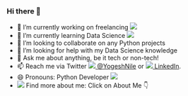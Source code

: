 ### Hi there 👋
- 🔭 I’m currently working on freelancing [<img src="https://img.icons8.com/wired/15/000000/work-from-home.png"/>]()
- 🌱 I’m currently learning Data Science [<img src="https://img.icons8.com/material-outlined/15/000000/data-.png"/>]()
- 👯 I’m looking to collaborate on any Python projects
- 🤔 I’m looking for help with my Data Science knowledge
- 💬 Ask me about anything, be it tech or non-tech!
- 📫 Reach me via Twitter [<img src="https://img.icons8.com/fluent/15/000000/twitter.png"/> @YogeshNile](https://bit.ly/3dbLJLC) or [<img src="https://img.icons8.com/color/15/000000/linkedin.png"/> LinkedIn](https://bit.ly/2Ky3ho6).
- 😄 Pronouns: Python Developer <img src="https://img.icons8.com/color/15/000000/python.png"/>
- <img src="https://img.icons8.com/fluent/15/000000/find-user-male.png"/> Find more about me: Click on About Me :point_down:

<!--
**yogeshnile/yogeshnile** is a ✨ _special_ ✨ repository because its `README.md` (this file) appears on your GitHub profile.

Here are some ideas to get you started:

- 🔭 I’m currently working on freelancing
- 🌱 I’m currently learning Data Science
- 👯 I’m looking to collaborate on ...
- 🤔 I’m looking for help with ...
- 💬 Ask me about ...
- 📫 How to reach me: send email
- 😄 Pronouns: ...
- ⚡ Fun fact: ...
-->
